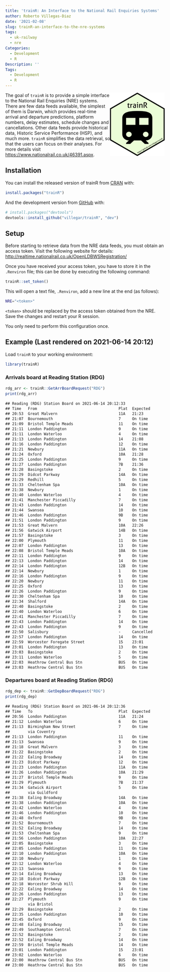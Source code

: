 ```yaml
---
title: 'trainR: An Interface to the National Rail Enquiries Systems'
author: Roberto Villegas-Diaz
date: '2021-02-08'
slug: trainR-an-interface-to-the-nre-systems
tags:
  - uk-railway
  - nre
Categories:
  - Development
  - R
Description: ''
Tags:
  - Development
  - R
---
```


<img src="https://raw.githubusercontent.com/villegar/trainR/main/inst/images/logo.png" alt="logo" align="right" height=200px/>

The goal of `trainR` is to provide a simple interface to the 
National Rail Enquiries (NRE) systems. There are few data feeds 
available, the simplest of them is Darwin, which provides real-time 
arrival and departure predictions, platform numbers, delay estimates, 
schedule changes and cancellations. Other data feeds provide historical 
data, Historic Service Performance (HSP), and much more. `trainR` 
simplifies the data retrieval, so that the users can focus on their 
analyses. For more details visit 
https://www.nationalrail.co.uk/46391.aspx.

## Installation

You can install the released version of trainR from [CRAN](https://CRAN.R-project.org) with:

``` r
install.packages("trainR")
```

And the development version from [GitHub](https://github.com/) with:

``` r
# install.packages("devtools")
devtools::install_github("villegar/trainR", "dev")
```

## Setup
Before starting to retrieve data from the NRE data feeds, you must obtain an access token. 
Visit the following website for details: http://realtime.nationalrail.co.uk/OpenLDBWSRegistration/

Once you have received your access token, you have to store it in the `.Renviron` file; this can be 
done by executing the following command:


```r
trainR::set_token()
```

This will open a text file, `.Renviron`, add a new line at the end (as follows):

```bash
NRE="<token>"
```

`<token>` should be replaced by the access token obtained from the NRE. Save the changes and restart 
your R session.

You only need to perform this configuration once.

## Example (Last rendered on 2021-06-14 20:12)

Load `trainR` to your working environment:

```r
library(trainR)
```

### Arrivals board at Reading Station (RDG)


```r
rdg_arr <- trainR::GetArrBoardRequest("RDG")
print(rdg_arr)
```

```
## Reading (RDG) Station Board on 2021-06-14 20:12:33
## Time   From                                    Plat  Expected
## 20:53  Great Malvern                           11A   21:23
## 21:07  Bournemouth                             7     On time
## 21:09  Bristol Temple Meads                    11    On time
## 21:11  London Paddington                       9     On time
## 21:11  London Waterloo                         4     On time
## 21:13  London Paddington                       14    21:08
## 21:16  London Paddington                       12    On time
## 21:21  Newbury                                 11A   On time
## 21:24  Oxford                                  10A   21:28
## 21:25  London Paddington                       9     On time
## 21:27  London Paddington                       7B    21:36
## 21:28  Basingstoke                             2     On time
## 21:29  Didcot Parkway                          14A   On time
## 21:29  Redhill                                 5     On time
## 21:33  Cheltenham Spa                          10A   On time
## 21:38  Newbury                                 1     On time
## 21:40  London Waterloo                         4     On time
## 21:41  Manchester Piccadilly                   7     On time
## 21:43  London Paddington                       14    On time
## 21:44  Swansea                                 10    On time
## 21:46  London Paddington                       9B    On time
## 21:51  London Paddington                       9     On time
## 21:53  Great Malvern                           10A   22:26
## 21:56  Gatwick Airport                         14B   On time
## 21:57  Basingstoke                             3     On time
## 22:00  Plymouth                                11    On time
## 22:07  London Paddington                       13    On time
## 22:08  Bristol Temple Meads                    10A   On time
## 22:11  London Paddington                       9     On time
## 22:13  London Paddington                       14    On time
## 22:14  London Paddington                       12B   On time
## 22:14  Newbury                                 1     On time
## 22:16  London Paddington                       9     On time
## 22:20  Newbury                                 11    On time
## 22:25  Oxford                                  13    On time
## 22:26  London Paddington                       9     On time
## 22:30  Cheltenham Spa                          10    On time
## 22:34  Shalford                                14A   On time
## 22:40  Basingstoke                             2     On time
## 22:40  London Waterloo                         6     On time
## 22:41  Manchester Piccadilly                   7     On time
## 22:43  London Paddington                       14    On time
## 22:43  London Paddington                       9     On time
## 22:50  Salisbury                               -     Cancelled
## 22:57  London Paddington                       14    On time
## 22:59  Worcester Foregate Street               15    23:01
## 23:01  London Paddington                       13    On time
## 23:03  Basingstoke                             2     On time
## 23:11  London Waterloo                         5     On time
## 22:03  Heathrow Central Bus Stn                BUS   On time
## 23:03  Heathrow Central Bus Stn                BUS   On time
```

### Departures board at Reading Station (RDG)


```r
rdg_dep <- trainR::GetDepBoardRequest("RDG")
print(rdg_dep)
```

```
## Reading (RDG) Station Board on 2021-06-14 20:12:36
## Time   To                                      Plat  Expected
## 20:56  London Paddington                       11A   21:24
## 21:12  London Waterloo                         6     On time
## 21:13  Birmingham New Street                   7     On time
##        via Coventry                            
## 21:13  London Paddington                       11    On time
## 21:13  Swansea                                 9     On time
## 21:18  Great Malvern                           3     On time
## 21:22  Basingstoke                             2     On time
## 21:22  Ealing Broadway                         14    On time
## 21:23  Didcot Parkway                          12    On time
## 21:23  London Paddington                       11A   On time
## 21:26  London Paddington                       10A   21:29
## 21:27  Bristol Temple Meads                    9     On time
## 21:29  Plymouth                                7B    21:37
## 21:34  Gatwick Airport                         5     On time
##        via Guildford                           
## 21:38  Ealing Broadway                         14A   On time
## 21:38  London Paddington                       10A   On time
## 21:42  London Waterloo                         4     On time
## 21:46  London Paddington                       10    On time
## 21:48  Oxford                                  9B    On time
## 21:52  Bournemouth                             7     On time
## 21:52  Ealing Broadway                         14    On time
## 21:53  Cheltenham Spa                          9     On time
## 21:56  London Paddington                       10A   22:27
## 22:05  Basingstoke                             3     On time
## 22:05  London Paddington                       11    On time
## 22:10  London Paddington                       10A   On time
## 22:10  Newbury                                 1     On time
## 22:12  London Waterloo                         4     On time
## 22:13  Swansea                                 9     On time
## 22:14  Ealing Broadway                         13    On time
## 22:18  Didcot Parkway                          12B   On time
## 22:18  Worcester Shrub Hill                    9     On time
## 22:22  Ealing Broadway                         14    On time
## 22:26  London Paddington                       13    On time
## 22:27  Plymouth                                9     On time
##        via Bristol                             
## 22:29  Basingstoke                             2     On time
## 22:35  London Paddington                       10    On time
## 22:45  Oxford                                  9     On time
## 22:48  Ealing Broadway                         15    On time
## 22:49  Southampton Central                     7     On time
## 22:52  Basingstoke                             2     On time
## 22:52  Ealing Broadway                         14    On time
## 22:59  Bristol Temple Meads                    14    On time
## 23:01  London Paddington                       15    23:01
## 23:02  London Waterloo                         6     On time
## 22:00  Heathrow Central Bus Stn                BUS   On time
## 23:00  Heathrow Central Bus Stn                BUS   On time
```
